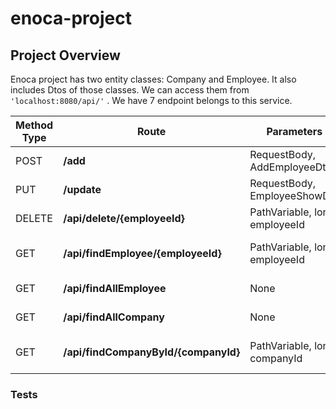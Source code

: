# enoca-project

## Project Overview

Enoca project has two entity classes: Company and Employee. It also includes Dtos of those classes. We can access them from <code>'localhost:8080/api/'</code> . We have 7 endpoint belongs to this service.

| Method Type | Route | Parameters | Response | Description |
| ----------- | --------------------------------- | ------------------------- | ----------------------- |----------------------------------------------------- |
| POST | **/add** | RequestBody, AddEmployeeDto | None | Adds employee. |
| PUT | **/update** | RequestBody, EmployeeShowDto | None | Updates employee. |
| DELETE | **/api/delete/{employeeId}** | PathVariable, long employeeId | None | Deletes employee. |
| GET | **/api/findEmployee/{employeeId}** | PathVariable, long employeeId | EmployeeShowDto | Returns the desired employee.
| GET | **/api/findAllEmployee** | None | List\<EmployeeShowDto> | Returns all employees.
| GET | **/api/findAllCompany** | None | List\<CompanyDto> | Returns all companies.
| GET | **/api/findCompanyById/{companyId}** | PathVariable, long companyId | CompanyDto | Returns the desired company.

### Tests
